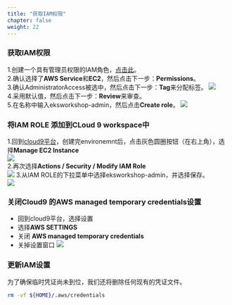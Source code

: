 ```yaml
---
title: "获取IAM权限"
chapter: false
weight: 22
---
```


### 获取IAM权限
1.创建一个具有管理员权限的IAM角色，[点击此](https://console.aws.amazon.com/iam/home#/roles$new?step=review&commonUseCase=EC2%2BEC2&selectedUseCase=EC2&policies=arn:aws:iam::aws:policy%2FAdministratorAccess&roleName=eksworkshop-admin)。    
2.确认选择了**AWS Service**和**EC2**，然后点击下一步：**Permissions**。    
3.确认AdministratorAccess被选中，然后点击下一步：**Tag**来分配标签。
![](/images/ACKToEKS/IAM.png)     
4.采用默认值，然后点击下一步：**Review**来审查。     
5.在名称中输入eksworkshop-admin，然后点击**Create role**。
![](/images/ACKToEKS/Role.png)       
### 将IAM ROLE 添加到CLoud 9 workspace中
1.回到[cloud9平台](https://console.aws.amazon.com/cloud9/home/account)，创建完environemnt后，点击灰色圆圈按钮（在右上角），选择**Manage EC2 Instance**  
![](/images/ACKToEKS/set.png)  
2.再次选择**Actions / Security / Modify IAM Role**  
![](/images/ACKToEKS/modify.png) 
3.从IAM ROLE的下拉菜单中选择eksworkshop-admin，并选择保存。  
![](/images/ACKToEKS/choose.png) 
### 关闭Cloud9 的AWS managed temporary credentials设置
* 回到cloud9平台，选择设置
* 选择**AWS SETTINGS**
* 关闭 **AWS managed temporary credentials**
* 关掉设置窗口
![](/images/ACKToEKS/off_set.png) 
### 更新IAM设置
为了确保临时凭证尚未到位，我们还将删除任何现有的凭证文件。
```bash
rm -vf ${HOME}/.aws/credentials
```
